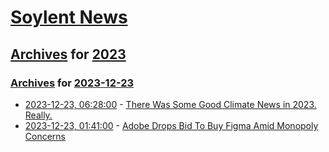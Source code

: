 # [Soylent News](../../../README.md)

## [Archives](../../index.md) for [2023](../index.md)

### [Archives](../../index.md) for [2023-12-23](index.md)

* [2023-12-23, 06:28:00](https://soylentnews.org/article.pl?sid=23/12/22/0234238&from=rss) - [There Was Some Good Climate News in 2023. Really.](https://soylentnews.org/article.pl?sid=23/12/22/0234238&from=rss)
* [2023-12-23, 01:41:00](https://soylentnews.org/article.pl?sid=23/12/22/0213253&from=rss) - [Adobe Drops Bid To Buy Figma Amid Monopoly Concerns](https://soylentnews.org/article.pl?sid=23/12/22/0213253&from=rss)
